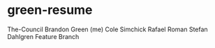 # green-resume
The-Council
Brandon Green (me)
Cole Simchick
Rafael Roman
Stefan Dahlgren
Feature Branch
